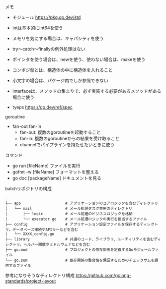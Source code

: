 メモ

- モジュール
https://pkg.go.dev/std


- intは基本的にint64を使う
- メモリを気にする場合は、キャパシティを使う
- try～catch～finallyの例外処理はない
- ポインタを使う場合は、newを使う、使わない場合は、makeを使う
- コンポジ型とは、構造体の中に構造体を入れること
- 小文字の場合は、パケージ内でしか参照できない
- interfaceは、メソッドの集まりで、必ず実装する必要があるメソッドがある場合に使う

- tyeps
https://go.dev/ref/spec


goroutine
- fan-out fan-in
  - fan-out: 複数のgoroutineを起動すること
  - fan-in: 複数のgoroutineからの結果を受け取ること
  - channelでパイプラインを持たせたいときに使う

コマンド
- go run [fileName]      ファイルを実行
- gofmt -w [fileName]   フォーマットを整える
- go doc [packageName]   ドキュメントを見る

batchリポジトリの構成
```
.
├── app                    # アプリケーションのコアロジックを含むディレクトリ
│   └── mail               # メール処理タスク専用のディレクトリ
│       ├── logic          # メール処理のビジネスロジックを格納
│       └── executor.go    # メール処理ロジックの実行を担当するファイル
├── config                 # アプリケーション設定ファイルを保存するディレクトリ。データベース接続やAPIキーなどを含む
│   └── XXXX_config.go
├── library                # 共通のコード、ライブラリ、ユーティリティを含むディレクトリ。ヘルパー関数やミドルウェアなどを含む
├── go.mod                 # プロジェクトの依存関係を定義するGoモジュールファイル
└── go.sum                 # 依存関係の整合性を保証するためのチェックサムを提供するファイル
```

参考になりそうなディレクトリ構成
https://github.com/golang-standards/project-layout